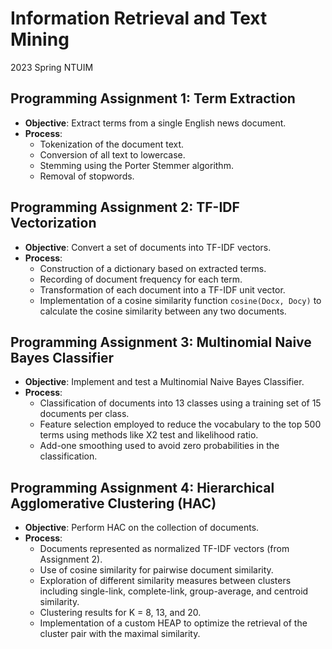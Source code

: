<!DOCTYPE html>
<html lang="en">
<head>
    <meta charset="UTF-8">
    <title>Information Retrieval and Text Mining Assignments</title>
</head>
<body>
    <h1>Information Retrieval and Text Mining</h1>
    <p>2023 Spring NTUIM</p>
    <h2>Programming Assignment 1: Term Extraction</h2>
    <ul>
        <li><strong>Objective</strong>: Extract terms from a single English news document.</li>
        <li><strong>Process</strong>:
            <ul>
                <li>Tokenization of the document text.</li>
                <li>Conversion of all text to lowercase.</li>
                <li>Stemming using the Porter Stemmer algorithm.</li>
                <li>Removal of stopwords.</li>
            </ul>
        </li>
    </ul>
    <h2>Programming Assignment 2: TF-IDF Vectorization</h2>
    <ul>
        <li><strong>Objective</strong>: Convert a set of documents into TF-IDF vectors.</li>
        <li><strong>Process</strong>:
            <ul>
                <li>Construction of a dictionary based on extracted terms.</li>
                <li>Recording of document frequency for each term.</li>
                <li>Transformation of each document into a TF-IDF unit vector.</li>
                <li>Implementation of a cosine similarity function <code>cosine(Docx, Docy)</code> to calculate the cosine similarity between any two documents.</li>
            </ul>
        </li>
    </ul>
    <h2>Programming Assignment 3: Multinomial Naive Bayes Classifier</h2>
    <ul>
        <li><strong>Objective</strong>: Implement and test a Multinomial Naive Bayes Classifier.</li>
        <li><strong>Process</strong>:
            <ul>
                <li>Classification of documents into 13 classes using a training set of 15 documents per class.</li>
                <li>Feature selection employed to reduce the vocabulary to the top 500 terms using methods like Χ2 test and likelihood ratio.</li>
                <li>Add-one smoothing used to avoid zero probabilities in the classification.</li>
            </ul>
        </li>
    </ul>
    <h2>Programming Assignment 4: Hierarchical Agglomerative Clustering (HAC)</h2>
    <ul>
        <li><strong>Objective</strong>: Perform HAC on the collection of documents.</li>
        <li><strong>Process</strong>:
            <ul>
                <li>Documents represented as normalized TF-IDF vectors (from Assignment 2).</li>
                <li>Use of cosine similarity for pairwise document similarity.</li>
                <li>Exploration of different similarity measures between clusters including single-link, complete-link, group-average, and centroid similarity.</li>
                <li>Clustering results for K = 8, 13, and 20.</li>
                <li>Implementation of a custom HEAP to optimize the retrieval of the cluster pair with the maximal similarity.</li>
            </ul>
        </li>
    </ul>
</body>
</html>
